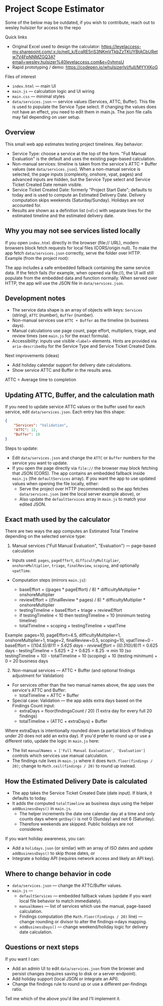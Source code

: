 Project Scope Estimator
=======================

Some of the below may be outdated, if you wish to contribute, reach out to wesley hulsizer for access to the repo

Quick links
- Original Excel used to design the calculator: https://levelaccess-my.sharepoint.com/:x:/p/nell_k/EcqRE5riS3NKmVTkbZzTKUYBtACbURetw7V4FpNNMZGQ3A?email=wesley.hulsizer%40levelaccess.com&e=0vhmsU
- Rapid prototyping / demo: https://codepen.io/whulsizerlvl/full/MYYXKoG

Files of interest
- `index.html` — main UI
- `main.js` — calculation logic and UI wiring
- `main.css` — minimal styles
- `data/services.json` — service values (Services, ATTC, Buffer). This file is used to populate the Service Type select. If changing the values does not have an effect, you need to edit them in main.js. The json file calls may fail depending on user setup. 

Overview
--------
This small web app estimates testing project timelines. Key behavior:
- Service Type: choose a service at the top of the form. "Full Manual Evaluation" is the default and uses the existing page-based calculation.
- Non-manual services: timeline is taken from the service's ATTC + Buffer values (see `data/services.json`). When a non-manual service is selected, the page inputs (complexity, onshore, vpat, pages) and advanced inputs are hidden, but the Service Type select and Service Ticket Created Date remain visible.
- Service Ticket Created Date: formerly "Project Start Date"; defaults to today and is used to compute an Estimated Delivery Date. Delivery computation skips weekends (Saturday/Sunday). Holidays are not accounted for.
- Results are shown as a definition list (`<dl>`) with separate lines for the estimated timeline and the estimated delivery date.

Why you may not see services listed locally
-------------------------------------------------
If you open `index.html` directly in the browser (file:// URL), modern browsers block fetch requests for local files (CORS/origin null). To make the app fetch `data/services.json` correctly, serve the folder over HTTP. Example (from the project root):

The app includes a safe embedded fallback containing the same service data. If the fetch fails (for example, when opened via file://), the UI will still populate from the embedded data and function normally. When served over HTTP, the app will use the JSON file in `data/services.json`.

Development notes
-----------------
- The service data shape is an array of objects with keys: `Services` (string), `ATTC` (number), `Buffer` (number).
- Non-manual services use `ATTC + Buffer` as the timeline (in business days).
- Manual calculations use page count, page effort, multipliers, triage, and review times (see `main.js` for the exact formula).
- Accessibility: inputs use visible `<label>` elements. Hints are provided via `aria-describedby` for the Service Type and Service Ticket Created Date.

Next improvements (ideas)
- Add holiday calendar support for delivery date calculations.
- Show service ATTC and Buffer in the results area.

ATTC = Average time to completion

Updating ATTC, Buffer, and the calculation math
-----------------------------------------------
If you need to update service ATTC values or the buffer used for each service, edit `data/services.json`. Each entry has this shape:

```json
{
	"Services": "Validation",
	"ATTC": 12,
	"Buffer": 10
}
```

Steps to update:
- Edit `data/services.json` and change the `ATTC` or `Buffer` numbers for the service you want to update.
- If you open the page directly via `file://` the browser may block fetching that JSON (CORS). The app contains an embedded fallback inside `main.js` (the `defaultServices` array). If you want the app to use updated values when opening the file locally, either:
	- Serve the project over HTTP (recommended) so the app fetches `data/services.json` (see the local server example above), or
	- Also update the `defaultServices` array in `main.js` to match your edited JSON.

Exact math used by the calculator
---------------------------------
There are two ways the app computes an Estimated Total Timeline depending on the selected service type:

1) Manual services ("Full Manual Evaluation", "Evaluation") — page-based calculation

- Inputs used: `pages`, `pageEffort`, `difficultyMultiplier`, `onshoreMultiplier`, `triage`, `finalReview`, `scoping`, and optionally `vpatTime`.



- Computation steps (mirrors `main.js`):
	- baseEffort = ((pages * pageEffort) / 8) * difficultyMultiplier * onshoreMultiplier
	- reviewEffort = ((finalReview * pages) / 8) * difficultyMultiplier * onshoreMultiplier
	- testingTimeline = baseEffort + triage + reviewEffort
	- if testingTimeline < 10 then testingTimeline = 10 (minimum testing timeline)
	- totalTimeline = scoping + testingTimeline + vpatTime

Example: pages=10, pageEffort=4.5, difficultyMultiplier=1, onshoreMultiplier=1, triage=2, finalReview=0.5, scoping=10, vpatTime=0
	- baseEffort = ((10*4.5)/8)*1*1 = 5.625 days
	- reviewEffort = ((0.5*10)/8)*1*1 = 0.625 days
	- testingTimeline = 5.625 + 2 + 0.625 = 8.25 → min 10 (so testingTimeline = 10)
	- totalTimeline = 10 (scoping) + 10 (testing minimum) + 0 = 20 business days

2) Non-manual services — ATTC + Buffer (and optional findings adjustment for Validation)

- For services other than the two manual names above, the app uses the service's ATTC and Buffer:
	- totalTimeline = ATTC + Buffer
- Special case: Validation — the app adds extra days based on the Findings Count input:
	- extraDays = floor(findingsCount / 20) (1 extra day for every full 20 findings)
	- totalTimeline = (ATTC + extraDays) + Buffer

Where extraDays is intentionally rounded down (a partial block of findings under 20 does not add an extra day). If you'd prefer to round up or use a different ratio, update the logic in `main.js` here:

 - The list `manualNames = ['Full Manual Evaluation', 'Evaluation']` controls which services use manual calculation.
 - The findings rule lives in `main.js` where it does `Math.floor(findings / 20)`; change to `Math.ceil(findings / 20)` to round up instead.

How the Estimated Delivery Date is calculated
-------------------------------------------
- The app takes the Service Ticket Created Date (date input). If blank, it defaults to today.
- It adds the computed `totalTimeline` as business days using the helper `addBusinessDays()` in `main.js`.
	- The helper increments the date one calendar day at a time and only counts days where `getDay()` is not 0 (Sunday) and not 6 (Saturday).
	- Therefore weekends are skipped. Public holidays are not considered.

If you want holiday awareness, you can:
- Add a `holidays.json` (or similar) with an array of ISO dates and update `addBusinessDays()` to skip those dates, or
- Integrate a holiday API (requires network access and likely an API key).

Where to change behavior in code
--------------------------------
- `data/services.json` — change the ATTC/Buffer values.
- `main.js` —
	- `defaultServices` — embedded fallback values (update if you want local file behavior to match immediately).
	- `manualNames` — list of services which use the manual, page-based calculation.
	- Findings computation (the `Math.floor(findings / 20)` line) — change rounding or divisor to alter the findings→days mapping.
	- `addBusinessDays()` — change weekend/holiday logic for delivery date calculation.

Questions or next steps
----------------------
If you want I can:
- Add an admin UI to edit `data/services.json` from the browser and persist changes (requires saving to disk or a server endpoint).
- Add holiday support (local JSON or integrate an API).
- Change the findings rule to round up or use a different per-findings ratio.

Tell me which of the above you'd like and I'll implement it.
